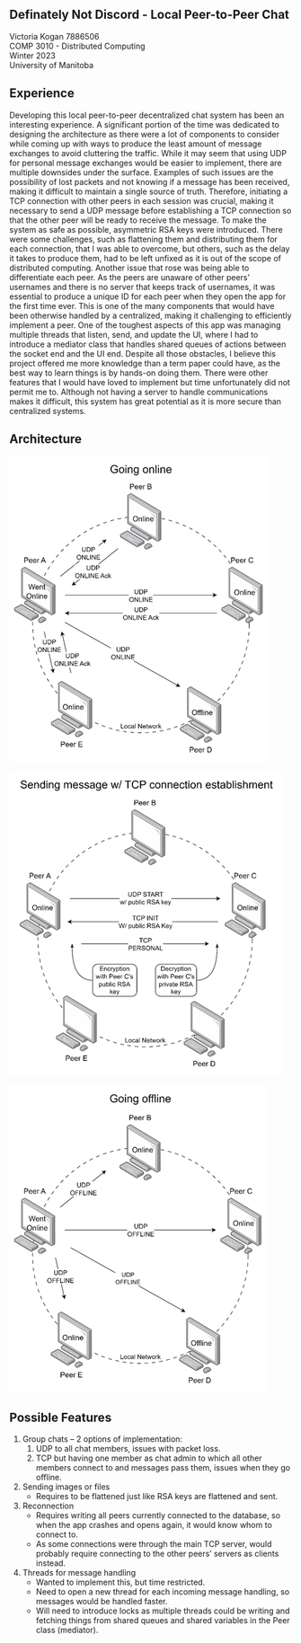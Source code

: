 ## Definately Not Discord - Local Peer-to-Peer Chat

Victoria Kogan 7886506\
COMP 3010 - Distributed Computing\
Winter 2023\
University of Manitoba

## Experience

Developing this local peer-to-peer decentralized chat system has been an interesting experience. 
A significant portion of the time was dedicated to designing the architecture as there were a lot of components to consider while coming up with ways to produce the least amount of message exchanges to avoid cluttering the traffic. 
While it may seem that using UDP for personal message exchanges would be easier to implement, there are multiple downsides under the surface. 
Examples of such issues are the possibility of lost packets and not knowing if a message has been received, making it difficult to maintain a single source of truth. 
Therefore, initiating a TCP connection with other peers in each session was crucial, making it necessary to send a UDP message before establishing a TCP connection so that the other peer will be ready to receive the message. 
To make the system as safe as possible, asymmetric RSA keys were introduced. 
There were some challenges, such as flattening them and distributing them for each connection, that I was able to overcome, but others, such as the delay it takes to produce them, had to be left unfixed as it is out of the scope of distributed computing. 
Another issue that rose was being able to differentiate each peer. 
As the peers are unaware of other peers’ usernames and there is no server that keeps track of usernames, it was essential to produce a unique ID for each peer when they open the app for the first time ever. 
This is one of the many components that would have been otherwise handled by a centralized, making it challenging to efficiently implement a peer. 
One of the toughest aspects of this app was managing multiple threads that listen, send, and update the UI, where I had to introduce a mediator class that handles shared queues of actions between the socket end and the UI end. 
Despite all those obstacles, I believe this project offered me more knowledge than a term paper could have, as the best way to learn things is by hands-on doing them.
There were other features that I would have loved to implement but time unfortunately did not permit me to. 
Although not having a server to handle communications makes it difficult, this system has great potential as it is more secure than centralized systems.


## Architecture

![Alt text](/Paperwork/Images/OnlineAck.png)

![Alt text](/Paperwork/Images/TCPEncryptedMsg.png)

![Alt text](/Paperwork/Images/Offline.png)


## Possible Features

1.	Group chats – 2 options of implementation:
    1. UDP to all chat members, issues with packet loss.
    2. TCP but having one member as chat admin to which all other members connect to and messages pass them, issues when they go offline.
2.	Sending images or files
    * Requires to be flattened just like RSA keys are flattened and sent.
3.	Reconnection
    *	Requires writing all peers currently connected to the database, so when the app crashes and opens again, it would know whom to connect to.
    * As some connections were through the main TCP server, would probably require connecting to the other peers’ servers as clients instead.
4.	Threads for message handling
    *	Wanted to implement this, but time restricted.
    *	Need to open a new thread for each incoming message handling, so messages would be handled faster. 
    *	Will need to introduce locks as multiple threads could be writing and fetching things from shared queues and shared variables in the Peer class (mediator).
